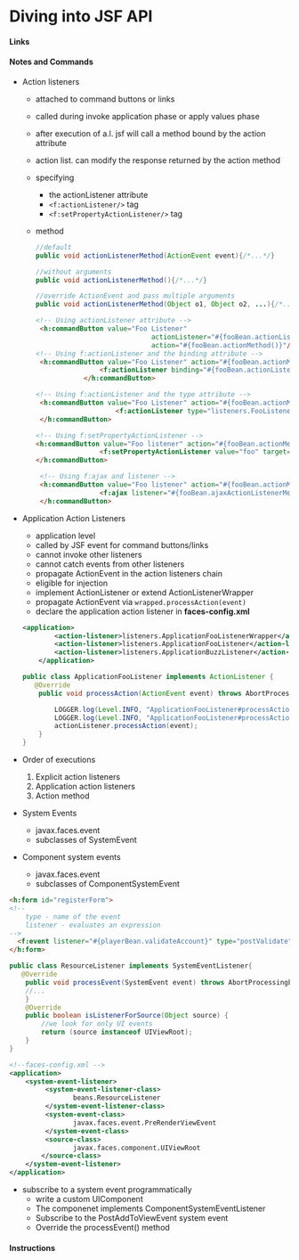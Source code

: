 # Diving into JSF API

#### Links

#### Notes and Commands

- Action listeners

  - attached to command buttons or links

  - called during invoke application phase or apply values phase

  - after execution of a.l.  jsf will call a method bound by the action attribute

  - action list. can modify the response returned by the action method

  - specifying

    -  the actionListener attribute
    - `<f:actionListener/>` tag
    - `<f:setPropertyActionListener/>` tag

  - method

    ```java
    //default
    public void actionListenerMethod(ActionEvent event){/*...*/}

    //without arguments
    public void actionListenerMethod(){/*...*/}

    //override ActionEvent and pass multiple arguments
    public void actionListenerMethod(Object o1, Object o2, ...){/*...*/}
    ```

    ```html
    <!-- Using actionListener attribute -->
     <h:commandButton value="Foo Listener" 
                                 actionListener="#{fooBean.actionListenerMethod}" 
                                 action="#{fooBean.actionMethod()}"/>
    <!-- Using f:actionListener and the binding attribute -->                             
     <h:commandButton value="Foo Listener" action="#{fooBean.actionMethod()}">
                    <f:actionListener binding="#{fooBean.actionListenerMethod()}" />
                </h:commandButton>

    <!-- Using f:actionListener and the type attribute -->
     <h:commandButton value="Foo Listener" action="#{fooBean.actionMethod()}">
                        <f:actionListener type="listeners.FooListener"/>
     </h:commandButton>    

    <!-- Using f:setPropertyActionListener -->
    <h:commandButton value="Foo listener" action="#{fooBean.actionMethod()}">
                    <f:setPropertyActionListener value="foo" target="#{fooBean.foo}"/>
    </h:commandButton>

     <!-- Using f:ajax and listener -->
     <h:commandButton value="Foo listener" action="#{fooBean.actionMethod()}">
                    <f:ajax listener="#{fooBean.ajaxActionListenerMethod}" />
     </h:commandButton>
    ```

- Application Action Listeners

  - application level
  - called by JSF event for command buttons/links
  - cannot invoke other listeners
  - cannot catch events from other listeners
  - propagate ActionEvent in the action listeners chain
  - eligible for injection
  - implement ActionListener or extend ActionListenerWrapper
  - propagate ActionEvent via `wrapped.processAction(event)`
  - declare the application action listener in **faces-config.xml**

  ```xml
  <application>                    
          <action-listener>listeners.ApplicationFooListenerWrapper</action-listener>
          <action-listener>listeners.ApplicationFooListener</action-listener>   
          <action-listener>listeners.ApplicationBuzzListener</action-listener>
      </application> 
  ```

  ```java
  public class ApplicationFooListener implements ActionListener {
     @Override
      public void processAction(ActionEvent event) throws AbortProcessingException {

          LOGGER.log(Level.INFO, "ApplicationFooListener#processAction() called ...");
          LOGGER.log(Level.INFO, "ApplicationFooListener#processAction(): the injected BuzzBean: {0}", buzzBean.getBuzz());
          actionListener.processAction(event);
      } 
  }
  ```


- Order of executions
  1. Explicit action listeners
  2. Application action listeners
  3. Action method


- System Events
  - javax.faces.event
  - subclasses of SystemEvent
- Component system events
  - javax.faces.event
  - subclasses of ComponentSystemEvent

```html
<h:form id="registerForm">            
<!--
	type - name of the event
	listener - evaluates an expression
-->
  <f:event listener="#{playerBean.validateAccount}" type="postValidate" />
</h:form> 
```

```java
public class ResourceListener implements SystemEventListener{
   @Override
    public void processEvent(SystemEvent event) throws AbortProcessingException {
    //...
    }
    @Override
    public boolean isListenerForSource(Object source) {
      	//we look for only UI events
        return (source instanceof UIViewRoot);
    }
}
```

```xml
<!--faces-config.xml -->
<application>       
	<system-event-listener>
         <system-event-listener-class>
                beans.ResourceListener
         </system-event-listener-class>
         <system-event-class>
                javax.faces.event.PreRenderViewEvent
         </system-event-class>
         <source-class>
                javax.faces.component.UIViewRoot
    	</source-class>
	</system-event-listener>
</application>
```

- subscribe to a system event programmatically
  - write a custom UIComponent
  - The componenet implements ComponentSystemEventListener
  - Subscribe to the PostAddToViewEvent system event
  - Override the processEvent() method



#### Instructions